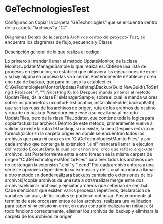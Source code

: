 # GeTechnologiesTest
Configuracion
Copiar la carpeta "GeTechnologies" que se encuentra dentro de la carpeta "Archivos" a "C:\"

Diagramas
Dentro de la carpeta Archivos dentro del proyecto Test, se encuentra los diagramas de flujo, secuencia y Clases

Descripción general de lo que realiza el codigo:

Lo primero al mandar llamar al metodo UpdateMonitor, de la clase MonitorUpdaterManagerSample lo que realiza es:
Obtiene una lista de procesos en ejecucion, yo estableci que obtuviera las ejecuciones de excel y si hay alguna en proceso las va a cerrar.
Posteriormente establece y crea una ruta de backup, que para mi caso la estableci en C:\GeTechnologies\MonitorUpdatesPath\tmp\Backup\{Guid.NewGuid().ToString().Replace("-", "").Substring(0, 6)}
Despues manda a llamar el metodo UpdateFiles, de la clase FileManagerSample, sobre el cual le manda valores sobre los parametros (monitorFilesLocation,installationFolder,backupPath) que son las rutas de los archivos de origen, ruta de los archivos de destino y ruta de un backup
Posteriormente este a su vez llama al metodo UpdateFiles, pero de la clase FileUpdater, que contiene toda la logica para copiar/actualizar archivos
Dentro de este metodo, primeramente vuelve a validar si existe la ruta del backup, si no existe, la crea
Despues entra a un foreach(ciclo) en la carpeta origen en donde se encuentran todos los archivos que para mi caso es en "C:\GeTechnologies\MonitorFiles" y por cada archivo que contenga la extension ".eini" mandara llamar la ejecuion del metodo ExecuteBats, la cual por el nombre, creo que refiere a ejecutar archivos .bat
Posteriormente entra a otro foreach en la misma carpeta de origen "C:\GeTechnologies\MonitorFiles" para leer todos los archivos que no contengan la extension  ".eini" y ".eend"
Por cada archivo entrara a una serie de opciones dependiendo su extension y de la cual mandara a llamar a otro metodo en donde realizara backups(cambiando extensiones de los archivos)/copiar archivos de una ruta a otra/realizar merge entre dos archivos/eliminar archivos y ejecutar archivos que deberian de ser .bat.
Cabe mencionar que existen varios procesos repetitivos, declaracion de variables sin usar, de los cuales se pudieran optimizar.
Posteriormente al termino de este procesamientos de los archivos, realizara una validacion para saber si no existio un error, en caso contrario realizara un rollback
Si todo funciono correctamente, eliminar los archivos del backup y eliminara la carpeta de los archivos de origen

